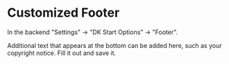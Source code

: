 # Customized Footer

In the backend "Settings" -> "DK Start Options" -> "Footer".

Additional text that appears at the bottom can be added here, such as your copyright notice. Fill it out and save it.
